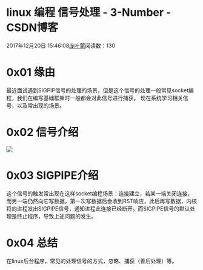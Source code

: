 
# linux 编程 信号处理 - 3-Number - CSDN博客


2017年12月20日 15:46:08[庞叶蒙](https://me.csdn.net/pangyemeng)阅读数：130


# 0x01 缘由
最近面试遇到SIGPIP信号的处理的场景，但是这个信号的处理一般常见socket编程，我们在编写基础框架时一般都会对此信号进行捕获。
现在系统学习相关信号，以及常出现的场景。
# 0x02 信号介绍
![](https://img-blog.csdn.net/20171220154608905)
# 0x03 SIGPIPE介绍
这个信号的触发常出现在这样socket编程场景：连接建立，若某一端关闭连接，而另一端仍然向它写数据，第一次写数据后会收到RST响应，此后再写数据，内核将向进程发出SIGPIPE信号，通知进程此连接已经断开。而SIGPIPE信号的默认处理是终止程序，导致上述问题的发生。
# 0x04 总结
在linux后台程序，常见的处理信号的方式，忽略、捕获（善后处理）等。

